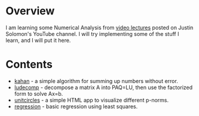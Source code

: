 # Overview

I am learning some Numerical Analysis from [video lectures](https://www.youtube.com/watch?v=dkT8yuI2d50) posted on Justin Solomon's YouTube channel. I will try implementing some of the stuff I learn, and I will put it here.

# Contents

 * [kahan](kahan/) - a simple algorithm for summing up numbers without error.
 * [ludecomp](ludecomp/) - decompose a matrix A into PAQ=LU, then use the factorized form to solve Ax=b.
 * [unitcircles](unitcircles/) - a simple HTML app to visualize different p-norms.
 * [regression](regression/) - basic regression using least squares.
